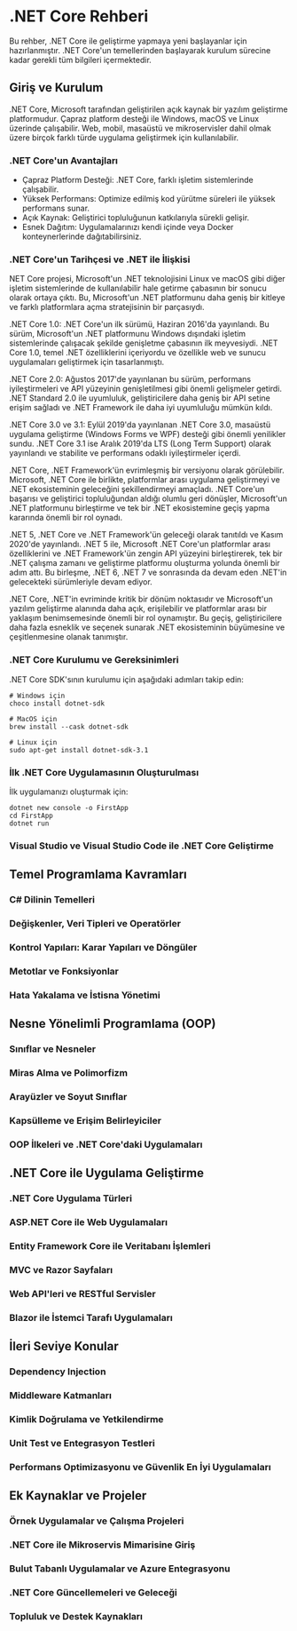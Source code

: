 # .NET Core Rehberi
Bu rehber, .NET Core ile geliştirme yapmaya yeni başlayanlar için hazırlanmıştır. .NET Core'un temellerinden başlayarak kurulum sürecine kadar gerekli tüm bilgileri içermektedir.

## Giriş ve Kurulum

.NET Core, Microsoft tarafından geliştirilen açık kaynak bir yazılım geliştirme platformudur. Çapraz platform desteği ile Windows, macOS ve Linux üzerinde çalışabilir. Web, mobil, masaüstü ve mikroservisler dahil olmak üzere birçok farklı türde uygulama geliştirmek için kullanılabilir.

### .NET Core'un Avantajları

- Çapraz Platform Desteği: .NET Core, farklı işletim sistemlerinde çalışabilir.
- Yüksek Performans: Optimize edilmiş kod yürütme süreleri ile yüksek performans sunar.
- Açık Kaynak: Geliştirici topluluğunun katkılarıyla sürekli gelişir.
- Esnek Dağıtım: Uygulamalarınızı kendi içinde veya Docker konteynerlerinde dağıtabilirsiniz.

### .NET Core'un Tarihçesi ve .NET ile İlişkisi

NET Core projesi, Microsoft'un .NET teknolojisini Linux ve macOS gibi diğer işletim sistemlerinde de kullanılabilir hale getirme çabasının bir sonucu olarak ortaya çıktı. Bu, Microsoft'un .NET platformunu daha geniş bir kitleye ve farklı platformlara açma stratejisinin bir parçasıydı.

.NET Core 1.0: .NET Core'un ilk sürümü, Haziran 2016'da yayınlandı. Bu sürüm, Microsoft'un .NET platformunu Windows dışındaki işletim sistemlerinde çalışacak şekilde genişletme çabasının ilk meyvesiydi. .NET Core 1.0, temel .NET özelliklerini içeriyordu ve özellikle web ve sunucu uygulamaları geliştirmek için tasarlanmıştı.

.NET Core 2.0: Ağustos 2017'de yayınlanan bu sürüm, performans iyileştirmeleri ve API yüzeyinin genişletilmesi gibi önemli gelişmeler getirdi. .NET Standard 2.0 ile uyumluluk, geliştiricilere daha geniş bir API setine erişim sağladı ve .NET Framework ile daha iyi uyumluluğu mümkün kıldı.

.NET Core 3.0 ve 3.1: Eylül 2019'da yayınlanan .NET Core 3.0, masaüstü uygulama geliştirme (Windows Forms ve WPF) desteği gibi önemli yenilikler sundu. .NET Core 3.1 ise Aralık 2019'da LTS (Long Term Support) olarak yayınlandı ve stabilite ve performans odaklı iyileştirmeler içerdi.

.NET Core, .NET Framework'ün evrimleşmiş bir versiyonu olarak görülebilir. Microsoft, .NET Core ile birlikte, platformlar arası uygulama geliştirmeyi ve .NET ekosisteminin geleceğini şekillendirmeyi amaçladı. .NET Core'un başarısı ve geliştirici topluluğundan aldığı olumlu geri dönüşler, Microsoft'un .NET platformunu birleştirme ve tek bir .NET ekosistemine geçiş yapma kararında önemli bir rol oynadı.

.NET 5, .NET Core ve .NET Framework'ün geleceği olarak tanıtıldı ve Kasım 2020'de yayınlandı. .NET 5 ile, Microsoft .NET Core'un platformlar arası özelliklerini ve .NET Framework'ün zengin API yüzeyini birleştirerek, tek bir .NET çalışma zamanı ve geliştirme platformu oluşturma yolunda önemli bir adım attı. Bu birleşme, .NET 6, .NET 7 ve sonrasında da devam eden .NET'in gelecekteki sürümleriyle devam ediyor.

.NET Core, .NET'in evriminde kritik bir dönüm noktasıdır ve Microsoft'un yazılım geliştirme alanında daha açık, erişilebilir ve platformlar arası bir yaklaşım benimsemesinde önemli bir rol oynamıştır. Bu geçiş, geliştiricilere daha fazla esneklik ve seçenek sunarak .NET ekosisteminin büyümesine ve çeşitlenmesine olanak tanımıştır.

### .NET Core Kurulumu ve Gereksinimleri

.NET Core SDK'sının kurulumu için aşağıdaki adımları takip edin:
```
# Windows için
choco install dotnet-sdk

# MacOS için
brew install --cask dotnet-sdk

# Linux için
sudo apt-get install dotnet-sdk-3.1
```

### İlk .NET Core Uygulamasının Oluşturulması

İlk uygulamanızı oluşturmak için:

```
dotnet new console -o FirstApp
cd FirstApp
dotnet run
```

### Visual Studio ve Visual Studio Code ile .NET Core Geliştirme

## Temel Programlama Kavramları
### C# Dilinin Temelleri
### Değişkenler, Veri Tipleri ve Operatörler
### Kontrol Yapıları: Karar Yapıları ve Döngüler
### Metotlar ve Fonksiyonlar
### Hata Yakalama ve İstisna Yönetimi

## Nesne Yönelimli Programlama (OOP)
### Sınıflar ve Nesneler
### Miras Alma ve Polimorfizm
### Arayüzler ve Soyut Sınıflar
### Kapsülleme ve Erişim Belirleyiciler
### OOP İlkeleri ve .NET Core'daki Uygulamaları

## .NET Core ile Uygulama Geliştirme
### .NET Core Uygulama Türleri
### ASP.NET Core ile Web Uygulamaları
### Entity Framework Core ile Veritabanı İşlemleri
### MVC ve Razor Sayfaları
### Web API'leri ve RESTful Servisler
### Blazor ile İstemci Tarafı Uygulamaları

## İleri Seviye Konular
### Dependency Injection
### Middleware Katmanları
### Kimlik Doğrulama ve Yetkilendirme
### Unit Test ve Entegrasyon Testleri
### Performans Optimizasyonu ve Güvenlik En İyi Uygulamaları

## Ek Kaynaklar ve Projeler
### Örnek Uygulamalar ve Çalışma Projeleri
### .NET Core ile Mikroservis Mimarisine Giriş
### Bulut Tabanlı Uygulamalar ve Azure Entegrasyonu
### .NET Core Güncellemeleri ve Geleceği
### Topluluk ve Destek Kaynakları
